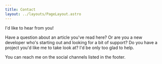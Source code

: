 ```yaml
---
title: Contact
layout: ../layouts/PageLayout.astro
---
```

I'd like to hear from you!

Have a question about an article you've read here? Or are you a new developer who's starting out and looking for a bit of support? Do you have a project you'd like me to take look at? I'd be only too glad to help.

You can reach me on the social channels listed in the footer.
